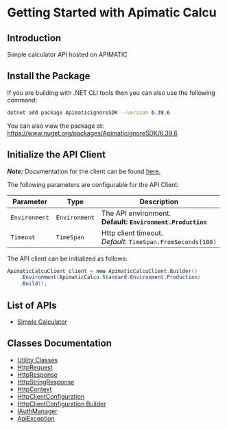 
# Getting Started with Apimatic Calcu

## Introduction

Simple calculator API hosted on APIMATIC

## Install the Package

If you are building with .NET CLI tools then you can also use the following command:

```bash
dotnet add package ApimaticignoreSDK --version 6.39.6
```

You can also view the package at:
https://www.nuget.org/packages/ApimaticignoreSDK/6.39.6

## Initialize the API Client

**_Note:_** Documentation for the client can be found [here.](https://www.github.com/Syed-Subtain/apimatic-ignore-dotnet-sdk/tree/6.39.6/doc/client.md)

The following parameters are configurable for the API Client:

| Parameter | Type | Description |
|  --- | --- | --- |
| `Environment` | `Environment` | The API environment. <br> **Default: `Environment.Production`** |
| `Timeout` | `TimeSpan` | Http client timeout.<br>*Default*: `TimeSpan.FromSeconds(100)` |

The API client can be initialized as follows:

```csharp
ApimaticCalcuClient client = new ApimaticCalcuClient.Builder()
    .Environment(ApimaticCalcu.Standard.Environment.Production)
    .Build();
```

## List of APIs

* [Simple Calculator](https://www.github.com/Syed-Subtain/apimatic-ignore-dotnet-sdk/tree/6.39.6/doc/controllers/simple-calculator.md)

## Classes Documentation

* [Utility Classes](https://www.github.com/Syed-Subtain/apimatic-ignore-dotnet-sdk/tree/6.39.6/doc/utility-classes.md)
* [HttpRequest](https://www.github.com/Syed-Subtain/apimatic-ignore-dotnet-sdk/tree/6.39.6/doc/http-request.md)
* [HttpResponse](https://www.github.com/Syed-Subtain/apimatic-ignore-dotnet-sdk/tree/6.39.6/doc/http-response.md)
* [HttpStringResponse](https://www.github.com/Syed-Subtain/apimatic-ignore-dotnet-sdk/tree/6.39.6/doc/http-string-response.md)
* [HttpContext](https://www.github.com/Syed-Subtain/apimatic-ignore-dotnet-sdk/tree/6.39.6/doc/http-context.md)
* [HttpClientConfiguration](https://www.github.com/Syed-Subtain/apimatic-ignore-dotnet-sdk/tree/6.39.6/doc/http-client-configuration.md)
* [HttpClientConfiguration Builder](https://www.github.com/Syed-Subtain/apimatic-ignore-dotnet-sdk/tree/6.39.6/doc/http-client-configuration-builder.md)
* [IAuthManager](https://www.github.com/Syed-Subtain/apimatic-ignore-dotnet-sdk/tree/6.39.6/doc/i-auth-manager.md)
* [ApiException](https://www.github.com/Syed-Subtain/apimatic-ignore-dotnet-sdk/tree/6.39.6/doc/api-exception.md)

